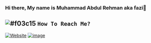 ### Hi there, My name is Muhammad Abdul Rehman aka fazi👋 

## ![#f03c15](https://via.placeholder.com/15/f03c15/000000?text=+) `How To Reach Me?  `
[![Website](https://img.shields.io/website?label=MyPortfolio&style=for-the-badge&url=https%3A%2F%2Fcodestackr.com)](https://abdulrehman.info/)
[![image](https://img.shields.io/badge/LinkedIn-0077B5?style=for-the-badge&logo=linkedin&logoColor=white)](https://www.linkedin.com/in/abdul-rehman-304882148/)


<!--
**fazi1live/fazi1live** is a ✨ _special_ ✨ repository because its `README.md` (this file) appears on your GitHub profile.

Here are some ideas to get you started:

- 🔭 I’m currently working on ...
- 🌱 I’m currently learning ...
- 👯 I’m looking to collaborate on ...
- 🤔 I’m looking for help with ...
- 💬 Ask me about ...
- 📫 How to reach me: ...
- 😄 Pronouns: ...
- ⚡ Fun fact: ...
-->
